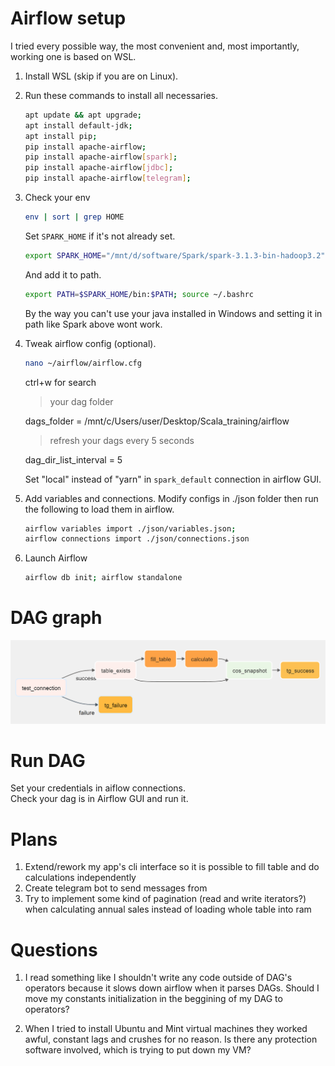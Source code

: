 # Airflow setup
I tried every possible way, the most convenient and, most importantly, working one is based on WSL.
1. Install WSL (skip if you are on Linux).
2. Run these commands to install all necessaries.
    ```bash
    apt update && apt upgrade;
    apt install default-jdk;
    apt install pip;
    pip install apache-airflow;
    pip install apache-airflow[spark];
    pip install apache-airflow[jdbc];
    pip install apache-airflow[telegram];
    ```

3. Check your env
    ```bash
    env | sort | grep HOME
    ```
    Set `SPARK_HOME` if it's not already set.
    ```bash
    export SPARK_HOME="/mnt/d/software/Spark/spark-3.1.3-bin-hadoop3.2"
    ```
    And add it to path.
    ```bash
    export PATH=$SPARK_HOME/bin:$PATH; source ~/.bashrc
    ```
    By the way you can't use your java installed in Windows and setting it in path like Spark above wont work.


4. Tweak airflow config (optional).
    ```bash
    nano ~/airflow/airflow.cfg
    ```
    ctrl+w for search
    > your dag folder

    dags_folder = /mnt/c/Users/user/Desktop/Scala_training/airflow
    > refresh your dags every 5 seconds

    dag_dir_list_interval = 5

    Set "local" instead of "yarn" in `spark_default` connection in airflow GUI.

5. Add variables and connections.
    Modify configs in ./json folder then run the following to load them in airflow.
    ```bash
    airflow variables import ./json/variables.json;
    airflow connections import ./json/connections.json
    ```

6. Launch Airflow
    ```bash
    airflow db init; airflow standalone
    ```

# DAG graph
<img src="./graph.png">

# Run DAG
Set your credentials in aiflow connections.  
Check your dag is in Airflow GUI and run it.

# Plans
1. Extend/rework my app's cli interface so it is possible to fill table and do calculations independently
2. Create telegram bot to send messages from
3. Try to implement some kind of pagination (read and write iterators?) when calculating annual sales instead of loading whole table into ram

# Questions
1. I read something like I shouldn't write any code outside of DAG's operators because it slows down airflow when
   it parses DAGs. Should I move my constants initialization in the beggining of my DAG to operators?

2. When I tried to install Ubuntu and Mint virtual machines they worked awful, constant lags and crushes
   for no reason. Is there any protection software involved, which is trying to put down my VM?

